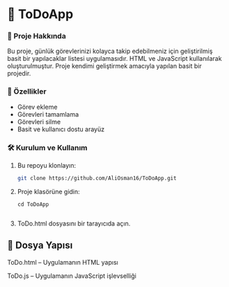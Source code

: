# 📝 ToDoApp


### 📌 Proje Hakkında
Bu proje, günlük görevlerinizi kolayca takip edebilmeniz için geliştirilmiş basit bir yapılacaklar listesi uygulamasıdır. HTML ve JavaScript kullanılarak oluşturulmuştur.
Proje kendimi geliştirmek amacıyla yapılan basit bir projedir.

### 🚀 Özellikler
- Görev ekleme
- Görevleri tamamlama
- Görevleri silme
- Basit ve kullanıcı dostu arayüz

### 🛠️ Kurulum ve Kullanım
1. Bu repoyu klonlayın:
   ```bash
   git clone https://github.com/AliOsman16/ToDoApp.git

2. Proje klasörüne gidin:
    ```
    cd ToDoApp
    

3. ToDo.html dosyasını bir tarayıcıda açın.

## 📁 Dosya Yapısı
    
   ToDo.html – Uygulamanın HTML yapısı
   
   ToDo.js – Uygulamanın JavaScript işlevselliği
